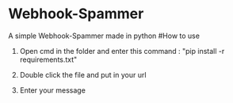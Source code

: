 # Webhook-Spammer
A simple Webhook-Spammer made in python
#How to use
1. Open cmd in the folder and enter this command : "pip install -r requirements.txt"

2. Double click the file and put in your url

3. Enter your message


